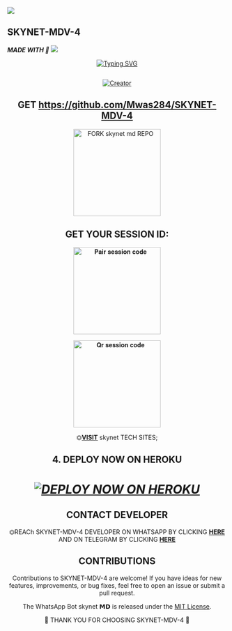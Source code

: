 <a><img src='https://i.imgur.com/LyHic3i.gif'/></a>
## SKYNET-MDV-4
   ***MADE WITH 💎***
<a><img src='https://i.imgur.com/LyHic3i.gif'/></a>

<div align="center">
<a href="https://git.io/typing-svg"><img src="https://readme-typing-svg.demolab.com?font=Black+Ops+One&size=50&pause=1000&color=1BAFBAFF&center=true&width=910&height=100&lines=SKYNET-MDV-4;A+WHATSAPP+BOT;CREATED+BY+DARK+MWAS" alt="Typing SVG" /></a>
  </p>
<div align="center">
<p align="center">
  <a href="#"><img src="http://readme-typing-svg.herokuapp.com?color=d1fa02&center=true&vCenter=true&multiline=false&lines=SKYNET-MDV-4+RESPONDS+FAST" alt="">
</p>


</p>
<p align="center">
<a href="#"><img title="Creator" src="https://img.shields.io/badge/Creator-SKYNET TECH-green.svg?style=for-the-badge&logo=github"></a>
<p/>
<p align="center">

## GET https://github.com/Mwas284/SKYNET-MDV-4

<a href="https://github.com/Beltahmd/beltah-md/fork"><img src="https://img.shields.io/badge/Fork%20Beltahmd%20Repo-black" alt="FORK skynet md REPO" width="200"></a>

## GET YOUR SESSION ID: 

<a href="https://beltahmd-sessions-ce114587ed6a.herokuapp.com/pair"><img src="https://img.shields.io/badge/Pair%20session%20code-green" alt="𝐏𝐚𝐢𝐫 𝐬𝐞𝐬𝐬𝐢𝐨𝐧 𝐜𝐨𝐝𝐞" width="200"></a>

<a href="https://beltah-pairing-code-b11a94d6c0f0.herokuapp.com/qr"><img src="https://img.shields.io/badge/QR%20session%20code-red" alt="𝐐𝐫 𝐬𝐞𝐬𝐬𝐢𝐨𝐧 𝐜𝐨𝐝𝐞" width="200"></a>

⏣[**VISIT**](https://beltah-pairing-code-b11a94d6c0f0.herokuapp.com/) skynet TECH SITES; <br>


## 4. DEPLOY NOW ON HEROKU 
<h1 align="center">
 
 ***[![DEPLOY NOW ON HEROKU](https://www.herokucdn.com/deploy/button.svg)](https://dashboard.heroku.com/new?button-url=https://github.com/SKYNET-MDV-4&template=https://github.com/Mwas284/SKYNET-MDV-4)***


 ## CONTACT DEVELOPER

⏣REACh SKYNET-MDV-4 DEVELOPER ON WHATSAPP BY CLICKING  [**HERE**](https://wa.me/254794451471)  AND ON TELEGRAM BY CLICKING  [**HERE**](https://t.me/skynet254) 

## CONTRIBUTIONS

Contributions to SKYNET-MDV-4 are welcome! If you have ideas for new features, improvements, or bug fixes, feel free to open an issue or submit a pull request. <br>

  

The WhatsApp Bot skynet 𝗠𝗗 is released under the [MIT License](https://opensource.org/licenses/MIT).

🌟 THANK YOU FOR CHOOSING SKYNET-MDV-4 🌟

